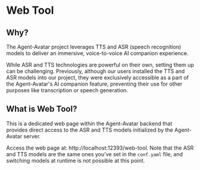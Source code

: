 # Web Tool


## Why?
The Agent-Avatar project leverages TTS and ASR (speech recognition) models to deliver an immersive, voice-to-voice AI companion experience.

While ASR and TTS technologies are powerful on their own, setting them up can be challenging. Previously, although our users installed the TTS and ASR models into our project, they were exclusively accessible as a part of the Agent-Avatar's AI companion feature, preventing their use for other purposes like transcription or speech generation.

## What is Web Tool?

This is a dedicated web page within the Agent-Avatar backend that provides direct access to the ASR and TTS models initialized by the Agent-Avatar server.

Access the web page at: http://localhost:12393/web-tool. Note that the ASR and TTS models are the same ones you've set in the `conf.yaml` file, and switching models at runtime is not possible at this point.
